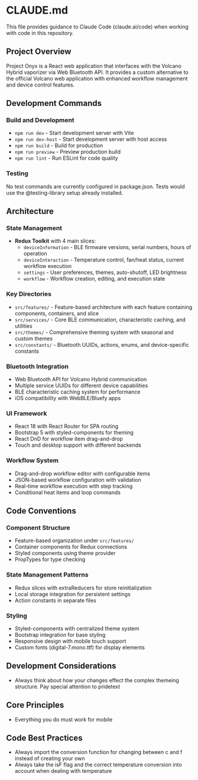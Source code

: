 # CLAUDE.md

This file provides guidance to Claude Code (claude.ai/code) when working with code in this repository.

## Project Overview

Project Onyx is a React web application that interfaces with the Volcano Hybrid vaporizer via Web Bluetooth API. It provides a custom alternative to the official Volcano web application with enhanced workflow management and device control features.

## Development Commands

### Build and Development
- `npm run dev` - Start development server with Vite
- `npm run dev-host` - Start development server with host access
- `npm run build` - Build for production
- `npm run preview` - Preview production build
- `npm run lint` - Run ESLint for code quality

### Testing
No test commands are currently configured in package.json. Tests would use the @testing-library setup already installed.

## Architecture

### State Management
- **Redux Toolkit** with 4 main slices:
  - `deviceInformation` - BLE firmware versions, serial numbers, hours of operation
  - `deviceInteraction` - Temperature control, fan/heat status, current workflow execution
  - `settings` - User preferences, themes, auto-shutoff, LED brightness
  - `workflow` - Workflow creation, editing, and execution state

### Key Directories
- `src/features/` - Feature-based architecture with each feature containing components, containers, and slice
- `src/services/` - Core BLE communication, characteristic caching, and utilities
- `src/themes/` - Comprehensive theming system with seasonal and custom themes
- `src/constants/` - Bluetooth UUIDs, actions, enums, and device-specific constants

### Bluetooth Integration
- Web Bluetooth API for Volcano Hybrid communication
- Multiple service UUIDs for different device capabilities
- BLE characteristic caching system for performance
- iOS compatibility with WebBLE/Bluefy apps

### UI Framework
- React 18 with React Router for SPA routing
- Bootstrap 5 with styled-components for theming
- React DnD for workflow item drag-and-drop
- Touch and desktop support with different backends

### Workflow System
- Drag-and-drop workflow editor with configurable items
- JSON-based workflow configuration with validation
- Real-time workflow execution with step tracking
- Conditional heat items and loop commands

## Code Conventions

### Component Structure
- Feature-based organization under `src/features/`
- Container components for Redux connections
- Styled components using theme provider
- PropTypes for type checking

### State Management Patterns
- Redux slices with extraReducers for store reinitialization
- Local storage integration for persistent settings
- Action constants in separate files

### Styling
- Styled-components with centralized theme system
- Bootstrap integration for base styling
- Responsive design with mobile touch support
- Custom fonts (digital-7.mono.ttf) for display elements

## Development Considerations
- Always think about how your changes effect the complex themeing structure. Pay special attention to pridetext

## Core Principles
- Everything you do must work for mobile

## Code Best Practices
- Always import the conversion function for changing between c and f instead of creating your own
- Always take the isF flag and the correct temperature conversion into account when dealing with temperature